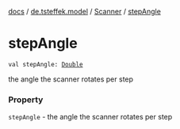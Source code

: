 [docs](../../index.md) / [de.tsteffek.model](../index.md) / [Scanner](index.md) / [stepAngle](./step-angle.md)

# stepAngle

`val stepAngle: `[`Double`](https://kotlinlang.org/api/latest/jvm/stdlib/kotlin/-double/index.html)

the angle the scanner rotates per step

### Property

`stepAngle` - the angle the scanner rotates per step